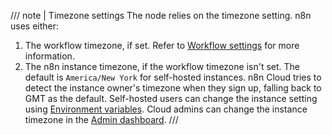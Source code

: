 /// note | Timezone settings
The node relies on the timezone setting. n8n uses either:

1. The workflow timezone, if set. Refer to [Workflow settings](/workflows/settings.md) for more information.
2. The n8n instance timezone, if the workflow timezone isn't set. The default is `America/New York` for self-hosted instances. n8n Cloud tries to detect the instance owner's timezone when they sign up, falling back to GMT as the default. Self-hosted users can change the instance setting using [Environment variables](/hosting/configuration/environment-variables/timezone-localization.md). Cloud admins can change the instance timezone in the [Admin dashboard](/manage-cloud/set-cloud-timezone.md).
///
